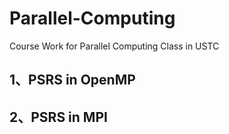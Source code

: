 # Parallel-Computing
Course Work for Parallel Computing Class in USTC
## 1、PSRS in OpenMP
## 2、PSRS in MPI
